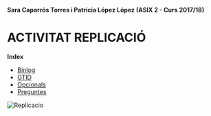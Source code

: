 **Sara Caparrós Torres i Patricia López López (ASIX 2 - Curs 2017/18)**  
# ACTIVITAT REPLICACIÓ #
**Index**
* [Binlog](https://github.com/saracaparros/BBDD/blob/master/M10-UF2/Activitat4/M10-UF2_Activitat4.md#replicaci%C3%93-via-binlog-3-punts)
* [GTID](https://github.com/saracaparros/BBDD/blob/master/M10-UF2/Activitat4/M10-UF2_Activitat4.md#replicaci%C3%93-via-gtid-4-punts)
* [Opcionals](https://github.com/saracaparros/BBDD/blob/master/M10-UF2/Activitat4/M10-UF2_Activitat4.md#punts-opcionals-m%C3%A0x-6-punts)
* [Preguntes](https://github.com/saracaparros/BBDD/blob/master/M10-UF2/Activitat4/M10-UF2_Activitat4.md#respon-a-les-seg%C3%BCents-preguntes-en-el-cas-de-binlog-i-gtid)

![Replicacio](https://2.bp.blogspot.com/-uXmhG2E7Rfk/V2E44mmPqbI/AAAAAAAAXAw/_d51TW9C4H0Z4o8dGXd5x0O5Xv02uWuVgCLcB/s1600/data-warehousing-icon.png)